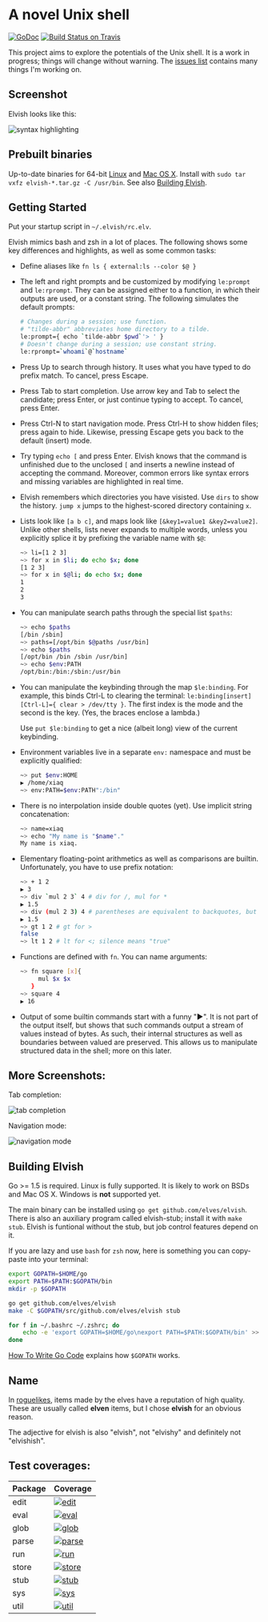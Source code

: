 # A novel Unix shell

[![GoDoc](http://godoc.org/github.com/elves/elvish?status.svg)](http://godoc.org/github.com/elves/elvish)
[![Build Status on Travis](https://travis-ci.org/elves/elvish.svg?branch=master)](https://travis-ci.org/elves/elvish)

This project aims to explore the potentials of the Unix shell. It is a work in
progress; things will change without warning. The [issues list](https://github.com/elves/elvish/issues) contains many things I'm working on.

## Screenshot

Elvish looks like this:

![syntax highlighting](https://raw.githubusercontent.com/elves/images/master/syntax.png)

## Prebuilt binaries

Up-to-date binaries for 64-bit [Linux](https://dl.elvish.io/elvish-linux.tar.gz) and [Mac OS X](https://dl.elvish.io/elvish-osx.tar.gz). Install with `sudo tar vxfz elvish-*.tar.gz -C /usr/bin`. See also [Building Elvish](#building-elvish).

## Getting Started

Put your startup script in `~/.elvish/rc.elv`.

Elvish mimics bash and zsh in a lot of places. The following shows some key differences and highlights, as well as some common tasks:

* Define aliases like `fn ls { external:ls --color $@ }`

* The left and right prompts and be customized by modifying `le:prompt` and `le:rprompt`. They can be assigned either to a function, in which their outputs are used, or a constant string. The following simulates the default prompts:

  ```sh
  # Changes during a session; use function.
  # "tilde-abbr" abbreviates home directory to a tilde.
  le:prompt={ echo `tilde-abbr $pwd`'> ' }
  # Doesn't change during a session; use constant string.
  le:rprompt=`whoami`@`hostname`
  ```

* Press Up to search through history. It uses what you have typed to do prefix match. To cancel, press Escape.

* Press Tab to start completion. Use arrow key and Tab to select the candidate;  press Enter, or just continue typing to accept. To cancel, press Enter.

* Press Ctrl-N to start navigation mode. Press Ctrl-H to show hidden files; press again to hide. Likewise, pressing Escape gets you back to the default (insert) mode.

* Try typing `echo [` and press Enter. Elvish knows that the command is unfinished due to the unclosed `[` and inserts a newline instead of accepting the command. Moreover, common errors like syntax errors and missing variables are highlighted in real time.

* Elvish remembers which directories you have visisted. Use `dirs` to show the history. `jump x` jumps to the highest-scored directory containing `x`.

* Lists look like `[a b c]`, and maps look like `[&key1=value1 &key2=value2]`. Unlike other shells, lists never expands to multiple words, unless you explicitly splice it by prefixing the variable name with `$@`:
  ```sh
  ~> li=[1 2 3]
  ~> for x in $li; do echo $x; done
  [1 2 3]
  ~> for x in $@li; do echo $x; done
  1
  2
  3
  ```

* You can manipulate search paths through the special list `$paths`:
  ```sh
  ~> echo $paths
  [/bin /sbin]
  ~> paths=[/opt/bin $@paths /usr/bin]
  ~> echo $paths
  [/opt/bin /bin /sbin /usr/bin]
  ~> echo $env:PATH
  /opt/bin:/bin:/sbin:/usr/bin
  ```

* You can manipulate the keybinding through the map `$le:binding`. For example, this binds Ctrl-L to clearing the terminal: `le:binding[insert][Ctrl-L]={ clear > /dev/tty }`. The first index is the mode and the second is the key. (Yes, the braces enclose a lambda.)

  Use `put $le:binding` to get a nice (albeit long) view of the current keybinding.

* Environment variables live in a separate `env:` namespace and must be explicitly qualified:
  ```sh
  ~> put $env:HOME
  ▶ /home/xiaq
  ~> env:PATH=$env:PATH":/bin"
  ```

* There is no interpolation inside double quotes (yet). Use implicit string concatenation:
  ```sh
  ~> name=xiaq
  ~> echo "My name is "$name"."
  My name is xiaq.
  ```

* Elementary floating-point arithmetics as well as comparisons are builtin. Unfortunately, you have to use prefix notation:
  ```sh
  ~> + 1 2
  ▶ 3
  ~> div `mul 2 3` 4 # div for /, mul for *
  ▶ 1.5
  ~> div (mul 2 3) 4 # parentheses are equivalent to backquotes, but look nicer in arithmetics
  ▶ 1.5
  ~> gt 1 2 # gt for >
  false
  ~> lt 1 2 # lt for <; silence means "true"
  ```

* Functions are defined with `fn`. You can name arguments:
  ```sh
  ~> fn square [x]{
       mul $x $x
     }
  ~> square 4
  ▶ 16
  ```

* Output of some builtin commands start with a funny "▶". It is not part of the output itself, but shows that such commands output a stream of values instead of bytes. As such, their internal structures as well as boundaries between valued are preserved. This allows us to manipulate structured data in the shell; more on this later.


## More Screenshots:

Tab completion:

![tab completion](https://raw.githubusercontent.com/elves/images/master/completion.png)

Navigation mode:

![navigation mode](https://raw.githubusercontent.com/elves/images/master/navigation.png)


## Building Elvish

Go >= 1.5 is required. Linux is fully supported. It is likely to work on BSDs and Mac OS X. Windows is **not** supported yet.

The main binary can be installed using `go get github.com/elves/elvish`. There is also an auxiliary program called elvish-stub; install it with `make stub`. Elvish is funtional without the stub, but job control features depend on it.

If you are lazy and use `bash` for `zsh` now, here is something you can copy-paste into your terminal:

```sh
export GOPATH=$HOME/go
export PATH=$PATH:$GOPATH/bin
mkdir -p $GOPATH

go get github.com/elves/elvish
make -C $GOPATH/src/github.com/elves/elvish stub

for f in ~/.bashrc ~/.zshrc; do
    echo -e 'export GOPATH=$HOME/go\nexport PATH=$PATH:$GOPATH/bin' >> $f
done
```

[How To Write Go Code](http://golang.org/doc/code.html) explains how `$GOPATH` works.


## Name

In [roguelikes](https://en.wikipedia.org/wiki/Roguelike), items made by the elves have a reputation of high quality.  These are usually called **elven** items, but I chose **elvish** for an obvious reason.

The adjective for elvish is also "elvish", not "elvishy" and definitely not "elvishish".

## Test coverages:

|Package|Coverage|
|-------|--------|
|edit|[![edit](https://gocover.io/_badge/github.com/elves/elvish/edit/)](https://gocover.io/github.com/elves/elvish/edit/)|
|eval|[![eval](https://gocover.io/_badge/github.com/elves/elvish/eval/)](https://gocover.io/github.com/elves/elvish/eval/)|
|glob|[![glob](https://gocover.io/_badge/github.com/elves/elvish/glob/)](https://gocover.io/github.com/elves/elvish/glob/)|
|parse|[![parse](https://gocover.io/_badge/github.com/elves/elvish/parse/)](https://gocover.io/github.com/elves/elvish/parse/)|
|run|[![run](https://gocover.io/_badge/github.com/elves/elvish/run/)](https://gocover.io/github.com/elves/elvish/run/)|
|store|[![store](https://gocover.io/_badge/github.com/elves/elvish/store/)](https://gocover.io/github.com/elves/elvish/store/)|
|stub|[![stub](https://gocover.io/_badge/github.com/elves/elvish/stub/)](https://gocover.io/github.com/elves/elvish/stub/)|
|sys|[![sys](https://gocover.io/_badge/github.com/elves/elvish/sys/)](https://gocover.io/github.com/elves/elvish/sys/)|
|util|[![util](https://gocover.io/_badge/github.com/elves/elvish/util/)](https://gocover.io/github.com/elves/elvish/util/)|
